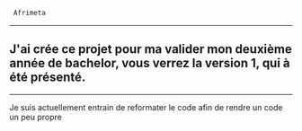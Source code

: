 

 ```diff
  Afrimeta

```
***
## J'ai crée ce projet pour ma valider mon deuxième année de bachelor, vous verrez la version 1, qui à été présenté. <br>
___
Je suis actuellement entrain de reformater le code afin de rendre un code un peu propre






